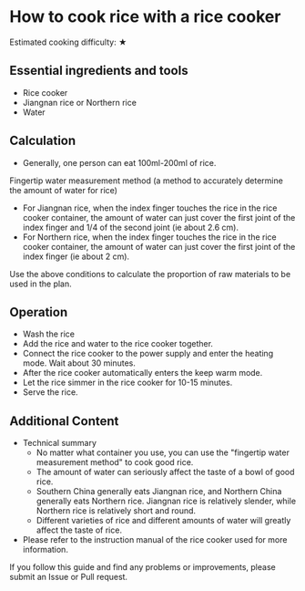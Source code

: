 # How to cook rice with a rice cooker

Estimated cooking difficulty: ★

## Essential ingredients and tools

*   Rice cooker
*   Jiangnan rice or Northern rice
*   Water

## Calculation

*   Generally, one person can eat 100ml-200ml of rice.

Fingertip water measurement method (a method to accurately determine the amount of water for rice)

*   For Jiangnan rice, when the index finger touches the rice in the rice cooker container, the amount of water can just cover the first joint of the index finger and 1/4 of the second joint (ie about 2.6 cm).
*   For Northern rice, when the index finger touches the rice in the rice cooker container, the amount of water can just cover the first joint of the index finger (ie about 2 cm).

Use the above conditions to calculate the proportion of raw materials to be used in the plan.

## Operation

*   Wash the rice
*   Add the rice and water to the rice cooker together.
*   Connect the rice cooker to the power supply and enter the heating mode. Wait about 30 minutes.
*   After the rice cooker automatically enters the keep warm mode.
*   Let the rice simmer in the rice cooker for 10-15 minutes.
*   Serve the rice.

## Additional Content

- Technical summary
  - No matter what container you use, you can use the "fingertip water measurement method" to cook good rice.
  - The amount of water can seriously affect the taste of a bowl of good rice.
  - Southern China generally eats Jiangnan rice, and Northern China generally eats Northern rice. Jiangnan rice is relatively slender, while Northern rice is relatively short and round.
  - Different varieties of rice and different amounts of water will greatly affect the taste of rice.
- Please refer to the instruction manual of the rice cooker used for more information.

If you follow this guide and find any problems or improvements, please submit an Issue or Pull request.
